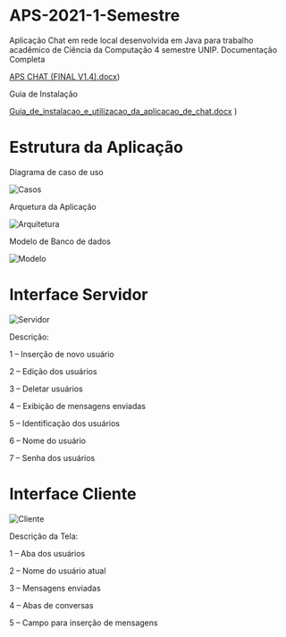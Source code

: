 # APS-2021-1-Semestre
Aplicação Chat em rede local desenvolvida em Java para trabalho acadêmico de Ciência da Computação 4 semestre UNIP.
Documentação Completa

[APS CHAT (FINAL V1.4).docx](https://github.com/eduardotula/APS-2021-1-Semestre/files/7231653/APS.CHAT.FINAL.V1.4.docx))

Guia de Instalação

[Guia_de_instalacao_e_utilizacao_da_aplicacao_de_chat.docx](https://github.com/eduardotula/APS-2021-1-Semestre/files/7231655/Guia_de_instalacao_e_utilizacao_da_aplicacao_de_chat.docx)
)

# Estrutura da Aplicação

Diagrama de caso de uso

![Casos](https://user-images.githubusercontent.com/54387145/134814255-95d4302a-ce53-4580-bbaa-e7b2cd3179fc.png)

Arquetura da Aplicação

![Arquitetura](https://user-images.githubusercontent.com/54387145/134814259-72c9ca68-ef3d-4c9f-ade8-94f96997a695.png)

Modelo de Banco de dados

![Modelo](https://user-images.githubusercontent.com/54387145/134814262-f7023d40-09fe-4623-8173-5bf85c780562.png)

# Interface Servidor
![Servidor](https://user-images.githubusercontent.com/54387145/134814216-aca9dc93-939f-4ab7-9090-27478d78c930.png)

Descrição:

1 – Inserção de novo usuário

2 – Edição dos usuários

3 – Deletar usuários

4 – Exibição de mensagens enviadas

5 – Identificação dos usuários

6 – Nome do usuário

7 – Senha dos usuários

# Interface Cliente
![Cliente](https://user-images.githubusercontent.com/54387145/134814507-3194695e-e9cb-467b-ab24-b79378636fa0.png)

Descrição da Tela:

1 – Aba dos usuários

2 – Nome do usuário atual

3 – Mensagens enviadas

4 – Abas de conversas

5 – Campo para inserção de mensagens

